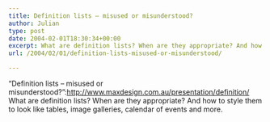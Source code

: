 ```yaml
---
title: Definition lists – misused or misunderstood?
author: Julian
type: post
date: 2004-02-01T18:30:34+00:00
excerpt: What are definition lists? When are they appropriate? And how to style them to look like tables, image galleries, calendar of events and more.
url: /2004/02/01/definition-lists-misused-or-misunderstood/

---
```

&#8220;Definition lists &#8211; misused or misunderstood?&#8221;:http://www.maxdesign.com.au/presentation/definition/ What are definition lists? When are they appropriate? And how to style them to look like tables, image galleries, calendar of events and more.